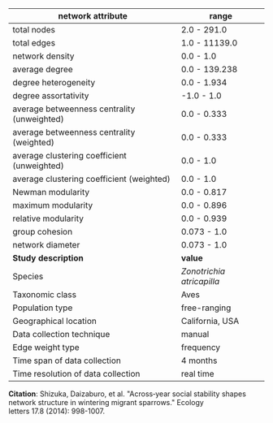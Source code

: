 network attribute|range
---|---
total nodes|2.0 - 291.0
total edges|1.0 - 11139.0
network density|0.0 - 1.0
average degree|0.0 - 139.238
degree heterogeneity|0.0 - 1.934
degree assortativity|-1.0 - 1.0
average betweenness centrality (unweighted)|0.0 - 0.333
average betweenness centrality (weighted)|0.0 - 0.333
average clustering coefficient (unweighted)|0.0 - 1.0
average clustering coefficient (weighted)|0.0 - 1.0
Newman modularity|0.0 - 0.817
maximum modularity|0.0 - 0.896
relative modularity|0.0 - 0.939
group cohesion|0.073 - 1.0
network diameter|0.073 - 1.0
**Study description**|**value**
Species|*Zonotrichia atricapilla*
Taxonomic class|Aves
Population type|free-ranging
Geographical location|California, USA
Data collection technique|manual 
Edge weight type|frequency
Time span of data collection|4 months
Time resolution of data collection|real time
**Citation**: Shizuka, Daizaburo, et al. "Across‐year social stability shapes <br> network structure in wintering migrant sparrows." Ecology <br> letters 17.8 (2014): 998-1007.